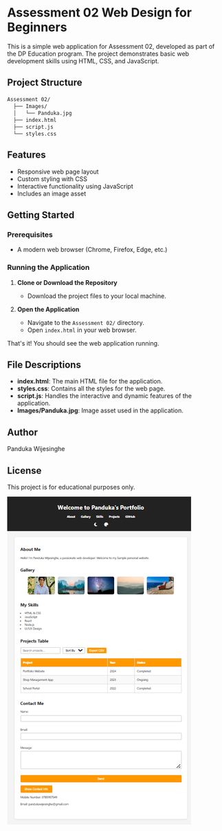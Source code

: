 # Assessment 02 Web Design for Beginners

This is a simple web application for Assessment 02, developed as part of the DP Education program. The project demonstrates basic web development skills using HTML, CSS, and JavaScript.

## Project Structure

```
Assessment 02/
  ├── Images/
  │   └── Panduka.jpg
  ├── index.html
  ├── script.js
  └── styles.css
```

## Features

- Responsive web page layout
- Custom styling with CSS
- Interactive functionality using JavaScript
- Includes an image asset

## Getting Started

### Prerequisites

- A modern web browser (Chrome, Firefox, Edge, etc.)

### Running the Application

1. **Clone or Download the Repository**
   - Download the project files to your local machine.

2. **Open the Application**
   - Navigate to the `Assessment 02/` directory.
   - Open `index.html` in your web browser.

That's it! You should see the web application running.

## File Descriptions

- **index.html**: The main HTML file for the application.
- **styles.css**: Contains all the styles for the web page.
- **script.js**: Handles the interactive and dynamic features of the application.
- **Images/Panduka.jpg**: Image asset used in the application.

## Author

Panduka Wijesinghe

## License

This project is for educational purposes only.

![Portfolio Webpage Screenshot](Assessment%2002/WebpageScreenshot.png)
